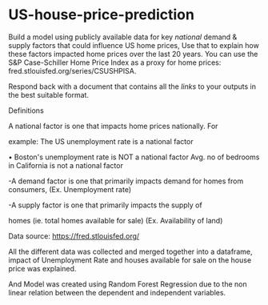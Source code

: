 # US-house-price-prediction

Build a model using publicly available data for key *national* demand & supply factors that could influence US home prices, Use that to explain how these factors impacted home prices over the last 20 years. You can use the S&P Case-Schiller Home Price Index as a proxy for home prices: fred.stlouisfed.org/series/CSUSHPISA.

Respond back with a document that contains all the *links* to your outputs in the best suitable format.

Definitions

A national factor is one that impacts home prices nationally. For

example: The US unemployment rate is a national factor

• Boston's unemployment rate is NOT a national factor Avg. no of bedrooms in California is not a national factor

-A demand factor is one that primarily impacts demand for homes from consumers, (Ex. Unemployment rate)

-A supply factor is one that primarily impacts the supply of

homes (ie. total homes available for sale) (Ex. Availability of land) 


Data source: https://fred.stlouisfed.org/

All the different data was collected and merged together into a dataframe, impact of Unemployment Rate and houses available for sale on the house price was explained.

And Model was created using Random Forest Regression due to the non linear relation between the dependent and independent variables.
